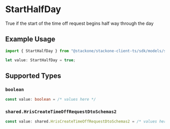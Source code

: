 # StartHalfDay

True if the start of the time off request begins half way through the day

## Example Usage

```typescript
import { StartHalfDay } from "@stackone/stackone-client-ts/sdk/models/shared";

let value: StartHalfDay = true;
```

## Supported Types

### `boolean`

```typescript
const value: boolean = /* values here */
```

### `shared.HrisCreateTimeOffRequestDtoSchemas2`

```typescript
const value: shared.HrisCreateTimeOffRequestDtoSchemas2 = /* values here */
```


